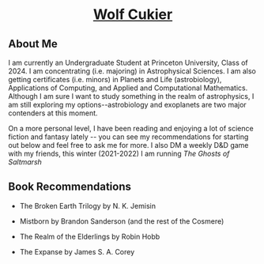 <h1 align="center"><a href="index.html">Wolf Cukier</a></h1>

## About Me
I am currently an Undergraduate Student at Princeton University, Class of 2024.  I am concentrating (i.e. majoring) in Astrophysical Sciences.  I am also getting certificates (i.e. minors) in Planets and Life (astrobiology), Applications of Computing, and Applied and Computational Mathematics.  Although I am sure I want to study something in the realm of astrophysics, I am still exploring my options--astrobiology and exoplanets are two major contenders at this moment.

On a more personal level, I have been reading and enjoying a lot of science fiction and fantasy lately -- you can see my recommendations for starting out below and feel free to ask me for more.  I also DM a weekly D&D game with my friends, this winter (2021-2022) I am running *The Ghosts of Saltmarsh*

## Book Recommendations
- The Broken Earth Trilogy by N. K. Jemisin

- Mistborn by Brandon Sanderson (and the rest of the Cosmere)

- The Realm of the Elderlings by Robin Hobb

- The Expanse by James S. A. Corey

